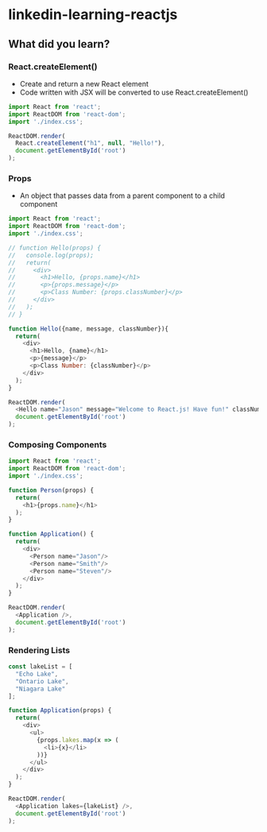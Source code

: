 # linkedin-learning-reactjs

## What did you learn?

### React.createElement()
* Create and return a new React element
* Code written with JSX will be converted to use React.createElement()
```javascript
import React from 'react';
import ReactDOM from 'react-dom';
import './index.css';

ReactDOM.render(
  React.createElement("h1", null, "Hello!"),
  document.getElementById('root')
);
```

### Props
* An object that passes data from a parent component to a child component
```javascript
import React from 'react';
import ReactDOM from 'react-dom';
import './index.css';

// function Hello(props) {
//   console.log(props);
//   return(
//     <div>
//       <h1>Hello, {props.name}</h1>
//       <p>{props.message}</p>
//       <p>Class Number: {props.classNumber}</p>
//     </div>
//   );
// }

function Hello({name, message, classNumber}){
  return(
    <div>
      <h1>Hello, {name}</h1>
      <p>{message}</p>
      <p>Class Number: {classNumber}</p>
    </div>
  );
}

ReactDOM.render(
  <Hello name="Jason" message="Welcome to React.js! Have fun!" classNumber={2020100}/>,
  document.getElementById('root')
);
```

### Composing Components
```javascript
import React from 'react';
import ReactDOM from 'react-dom';
import './index.css';

function Person(props) {
  return(
    <h1>{props.name}</h1> 
  );
}

function Application() {
  return(
    <div>
      <Person name="Jason"/>
      <Person name="Smith"/>
      <Person name="Steven"/>
    </div>
  );
}

ReactDOM.render(
  <Application />,
  document.getElementById('root')
);
```

### Rendering Lists
```javascript
const lakeList = [
  "Echo Lake",
  "Ontario Lake",
  "Niagara Lake"
];

function Application(props) {
  return(
    <div>
      <ul>
        {props.lakes.map(x => (
          <li>{x}</li> 
        ))}
      </ul>
    </div>
  );
}

ReactDOM.render(
  <Application lakes={lakeList} />,
  document.getElementById('root')
);
```
